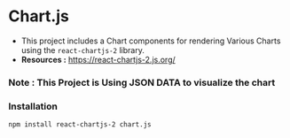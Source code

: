 # Chart.js

- This project includes a Chart components for rendering Various Charts using the `react-chartjs-2` library.  
- **Resources :** https://react-chartjs-2.js.org/

### Note : This Project is Using JSON DATA to visualize the chart

### Installation

```bash
npm install react-chartjs-2 chart.js
